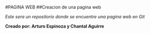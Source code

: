#PAGINA WEB
##Creacion de una pagina web 

*Este sera un repositorio donde se encuentre una pagina web en Git*

**Creado por: Arturo Espinoza y Chantal Aguirre**
